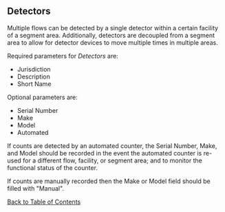 ## Detectors

Multiple flows can be detected by a single detector within a certain facility of a segment area. Additionally, detectors are decoupled from a segment area to allow for detector devices to move multiple times in multiple areas.

Required parameters for _Detectors_ are:

* Jurisdiction
* Description
* Short Name

Optional parameters are:
* Serial Number
* Make
* Model
* Automated

If counts are detected by an automated counter, the Serial Number, Make, and Model should be recorded in the event the automated counter is re-used for a different flow, facility, or segment area; and to monitor the functional status of the counter.

If counts are manually recorded then the Make or Model field should be filled with "Manual".



[Back to Table of Contents](https://github.com/PSUTrec/documentation)
